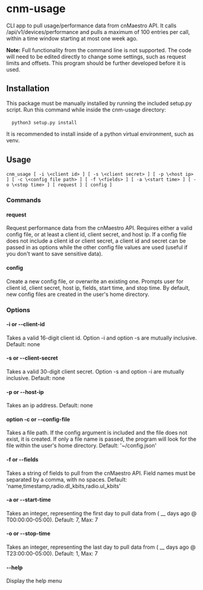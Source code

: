 # cnm-usage

CLI app to pull usage/performance data from cnMaestro API. It calls /api/v1/devices/performance and pulls a maximum of 100 entries per call, within a time window starting at most one week ago.

**Note:** Full functionality from the command line is not supported. The code will need to be edited directly to change some settings, such as request limits and offsets. This program should be further developed before it is used.

## Installation
This package must be manually installed by running the included setup.py script. Run this command while inside the cnm-usage directory:
#### 
      python3 setup.py install
It is recommended to install inside of a python virtual environment, such as venv. 

## Usage
  ####
    cnm_usage [ -i \<client id> ] [ -s \<client secret> ] [ -p \<host ip> ] [ -c \<config file path> ] [ -f \<fields> ] [ -a \<start time> ] [ -o \<stop time> ] [ request ] [ config ]
  
  ### Commands
  #### request
  Request performance data from the cnMaestro API. Requires either a valid config file, or at least a client id, client secret, and host ip. If a config file does not include a client id or client secret, a client id and secret can be passed in as options while the other config file values are used (useful if you don't want to save sensitive data).
  
  #### config
  Create a new config file, or overwrite an existing one. Prompts user for client id, client secret, host ip, fields, start time, and stop time. By default, new config files are created in the user's home directory.
    
  ### Options 
  #### -i or --client-id
  Takes a valid 16-digit client id. Option -i and option -s are mutually inclusive. Default: none
  
  #### -s or --client-secret
  Takes a valid 30-digit client secret. Option -s and option -i are mutually inclusive. Default: none
    
  #### -p or --host-ip
  Takes an ip address. Default: none
    
  #### option -c or --config-file
  Takes a file path. If the config argument is included and the file does not exist, it is created. If only a file name is passed, the program will look for the file within the user's home directory. Default: '~/config.json'
  
  #### -f or --fields
  Takes a string of fields to pull from the cnMaestro API. Field names must be separated by a comma, with no spaces. Default: 'name,timestamp,radio.dl_kbits,radio.ul_kbits'
     
  #### -a or --start-time
  Takes an integer, representing the first day to pull data from ( __ days ago @ T00:00:00-05:00). Default: 7, Max: 7
     
  #### -o or --stop-time
  Takes an integer, representing the last day to pull data from ( __ days ago @ T23:00:00-05:00). Default: 1, Max: 7
  
  #### --help
  Display the help menu
